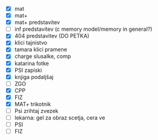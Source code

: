 
- [x] mat
- [x] mat+
- [x] mat+ predstavitev
- [ ] inf predstavitev (c memory model/memory in general?)
- [x] 404 predstavitev (DO PETKA)
- [x] klici tajnistvo
- [x] tamara klici pramene
- [x] charge slusalke, comp
- [x] katarina fotke
- [x] PSI zapiski
- [x] knjiga podaljšaj
- [ ] ZGO
- [x] CPP
- [x] FIZ
- [x] MAT+ trikotnik
- [ ] Psi zrihtaj zvezek
- [ ] lekarna: gel za obraz scetja, cera ve
- [ ] PSI
- [ ] FIZ